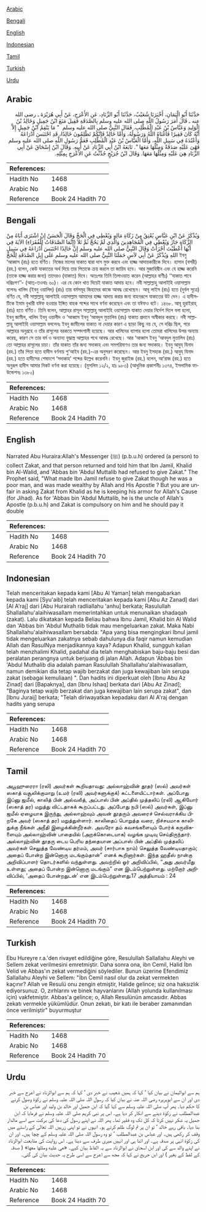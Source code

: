 [Arabic](#arabic)

[Bengali](#bengali)

[English](#english)

[Indonesian](#indonesian)

[Tamil](#tamil)

[Turkish](#turkish)

[Urdu](#urdu)

## Arabic


<div dir="rtl" lang="ar" style={{fontSize:'larger',backgroundColor:'#f8f9fa',padding:20}}>
حَدَّثَنَا أَبُو الْيَمَانِ، أَخْبَرَنَا شُعَيْبٌ، حَدَّثَنَا أَبُو الزِّنَادِ، عَنِ الأَعْرَجِ، عَنْ أَبِي هُرَيْرَةَ ـ رضى الله عنه ـ قَالَ أَمَرَ رَسُولُ اللَّهِ صلى الله عليه وسلم بِالصَّدَقَةِ فَقِيلَ مَنَعَ ابْنُ جَمِيلٍ وَخَالِدُ بْنُ الْوَلِيدِ وَعَبَّاسُ بْنُ عَبْدِ الْمُطَّلِبِ‏.‏ فَقَالَ النَّبِيُّ صلى الله عليه وسلم ‏ "‏ مَا يَنْقِمُ ابْنُ جَمِيلٍ إِلاَّ أَنَّهُ كَانَ فَقِيرًا فَأَغْنَاهُ اللَّهُ وَرَسُولُهُ، وَأَمَّا خَالِدٌ فَإِنَّكُمْ تَظْلِمُونَ خَالِدًا، قَدِ احْتَبَسَ أَدْرَاعَهُ وَأَعْتُدَهُ فِي سَبِيلِ اللَّهِ، وَأَمَّا الْعَبَّاسُ بْنُ عَبْدِ الْمُطَّلِبِ فَعَمُّ رَسُولِ اللَّهِ صلى الله عليه وسلم فَهْىَ عَلَيْهِ صَدَقَةٌ وَمِثْلُهَا مَعَهَا ‏"‏‏.‏ تَابَعَهُ ابْنُ أَبِي الزِّنَادِ عَنْ أَبِيهِ‏.‏ وَقَالَ ابْنُ إِسْحَاقَ عَنْ أَبِي الزِّنَادِ هِيَ عَلَيْهِ وَمِثْلُهَا مَعَهَا‏.‏ وَقَالَ ابْنُ جُرَيْجٍ حُدِّثْتُ عَنِ الأَعْرَجِ بِمِثْلِهِ‏.‏
</div>
<div style={{backgroundColor:'#f8f9fa',padding:20, marginBottom: 10}}><table> <thead> <tr> <th>References:</th> <th></th> </tr> </thead> <tbody><tr><td>Hadith No</td><td>1468</td></tr><tr><td>Arabic No</td><td>1468</td></tr><tr><td>Reference</td><td>Book 24 Hadith 70</td></tr></tbody></table></div>

## Bengali


<div dir="ltr" lang="bn" style={{fontSize:'larger',backgroundColor:'#f8f9fa',padding:20}}>
وَيُذْكَرُ عَنْ ابْنِ عَبَّاسٍ يُعْتِقُ مِنْ زَكَاةِ مَالِهِ وَيُعْطِي فِي الْحَجِّ وَقَالَ الْحَسَنُ إِنْ اشْتَرَى أَبَاهُ مِنْ الزَّكَاةِ جَازَ وَيُعْطِي فِي الْمُجَاهِدِينَ وَالَّذِي لَمْ يَحُجَّ ثُمَّ تَلاَ (إِنَّمَا الصَّدَقَاتُ لِلْفُقَرَاءِ) الآيَةَ فِي أَيِّهَا أَعْطَيْتَ أَجْزَأَتْ وَقَالَ النَّبِيُّ صلى الله عليه وسلم إِنَّ خَالِدًا احْتَبَسَ أَدْرَاعَهُ فِي سَبِيلِ اللهِ وَيُذْكَرُ عَنْ أَبِي لاَسٍ حَمَلَنَا النَّبِيُّ صلى الله عليه وسلم عَلَى إِبِلِ الصَّدَقَةِ لِلْحَجِّ ইবনু ‘আব্বাস (রাঃ) হতে বর্ণিত। নিজের মালের যাকাত দ্বারা দাস মুক্ত করবে এবং হাজ্জ আদায়কারীকে দিবে। হাসান (বসরী) (রহ.) বলেন, কেউ যাকাতের অর্থ দিয়ে তার পিতাকে ক্রয় করলে তা জায়িয হবে। আর মুজাহিদ্বীন এবং যে হাজ্জ করেনি (তাকে হাজ্জ করার জন্য) তাদেরও (যাকাত) দিবে। অতঃপর তিনি তিলাওয়াত করেন (আল্লাহর বাণীঃ) ‘‘যাকাত পাবে দরিদ্রগণ’’- (আত্-তওবাঃ ৬০)। এর যে কোন খাত দিয়েই যাকাত আদায় হবে। নবী সাল্লাল্লাহু আলাইহি ওয়াসাল্লাম বলেনঃ খালিদ (ইবনু ওয়ালিদ) (রাঃ) তার বর্মসমূহ জিহাদের কাজে আবদ্ধ রেখেছেন। আবূ লাইস (রাঃ) হতে (দুর্বল সূত্রে) বর্ণিত যে, নবী সাল্লাল্লাহু আলাইহি ওয়াসাল্লাম আমাদের হাজ্জ আদায় করার জন্য বাহনরূপে যাকাতের উট দেন। এ হাদীসটিকে ইমাম বুখারী যঈফ হওয়ার ইঙ্গিত বাহক শব্দের সাথে বর্ণনা করেছেন এবং তা যঈফও বটে। ১৪৬৮. আবূ হুরাইরাহ্ (রাঃ) হতে বর্ণিত। তিনি বলেন, আল্লাহর রাসূল সাল্লাল্লাহু আলাইহি ওয়াসাল্লাম যাকাত দেয়ার নির্দেশ দিলে বলা হলো, ইবনু জামীল, খালিদ ইবনু ওয়ালীদ ও ‘আব্বাস ইবনু ‘আবদুল মুত্তালিব (রাঃ) যাকাত প্রদানে অস্বীকার করছে। নবী সাল্লাল্লাহু আলাইহি ওয়াসাল্লাম বললেনঃ ইবনু জামীলের যাকাত না দেয়ার কারণ এ ছাড়া কিছু নয় যে, সে দরিদ্র ছিল, পরে আল্লাহর অনুগ্রহে ও তাঁর রাসূলের বরকতে সম্পদশালী হয়েছে। আর খালিদের ব্যাপার হলো তোমরা খালিদের উপর অন্যায় করেছ, কারণ সে তার বর্ম ও অন্যান্য যুদ্ধাস্ত্র আল্লাহর পথে আবদ্ধ রেখেছে। আর ‘আব্বাস ইবনু ‘আবদুল মুত্তালিব (রাঃ) তো আল্লাহর রাসূলের চাচা। তাঁর যাকাত তাঁর জন্য সদাকাহ এবং সমপরিমাণও তার জন্য সদাকাহ। ইবনু আবুয্ যিনাদ (রহ.) তাঁর পিতা হতে হাদীস বর্ণনায় শু‘আইব (রহ.)-এর অনুসরণ করেছেন। আর ইবনু ইসহাক (রহ.) আবুয্ যিনাদ (রহ.) হতে হাদীসের শেষাংশে ‘সদাকাহ’ শব্দের উল্লেখ করেননি। ইবনু জুরাইজ (রহ.) বলেন, আ‘রাজ (রহ.) হতে অনুরূপ হাদীস আমার নিকট বর্ণনা করা হয়েছে। (মুসলিম ১২/২, হাঃ ৯৮৩) (আধুনিক প্রকাশনীঃ ১৩৭৪, ইসলামিক ফাউন্ডেশনঃ ১৩৮০)
</div>
<div style={{backgroundColor:'#f8f9fa',padding:20, marginBottom: 10}}><table> <thead> <tr> <th>References:</th> <th></th> </tr> </thead> <tbody><tr><td>Hadith No</td><td>1468</td></tr><tr><td>Arabic No</td><td>1468</td></tr><tr><td>Reference</td><td>Book 24 Hadith 70</td></tr></tbody></table></div>

## English


<div dir="ltr" lang="en" style={{fontSize:'larger',backgroundColor:'#f8f9fa',padding:20}}>
Narrated Abu Huraira:Allah's Messenger (ﷺ) (p.b.u.h) ordered (a person) to collect Zakat, and that person returned and told him that Ibn Jamil, Khalid bin Al-Walid, and 'Abbas bin 'Abdul Muttalib had refused to give Zakat." The Prophet said, "What made Ibn Jamil refuse to give Zakat though he was a poor man, and was made wealthy by Allah and His Apostle ? But you are unfair in asking Zakat from Khalid as he is keeping his armor for Allah's Cause (for Jihad). As for 'Abbas bin 'Abdul Muttalib, he is the uncle of Allah's Apostle (p.b.u.h) and Zakat is compulsory on him and he should pay it double
</div>
<div style={{backgroundColor:'#f8f9fa',padding:20, marginBottom: 10}}><table> <thead> <tr> <th>References:</th> <th></th> </tr> </thead> <tbody><tr><td>Hadith No</td><td>1468</td></tr><tr><td>Arabic No</td><td>1468</td></tr><tr><td>Reference</td><td>Book 24 Hadith 70</td></tr></tbody></table></div>

## Indonesian


<div dir="ltr" lang="id" style={{fontSize:'larger',backgroundColor:'#f8f9fa',padding:20}}>
Telah menceritakan kepada kami [Abu Al Yaman] telah mengabarkan kepada kami [Syu'aib] telah menceritakan kepada kami [Abu Az Zanad] dari [Al A'raj] dari [Abu Hurairah radliallahu 'anhu] berkata; Rasulullah Shallallahu'alaihiwasallam memerintahkan untuk menunaikan shadaqah (zakat). Lalu dikatakan kepada Beliau bahwa Ibnu Jamil, Khalid bin Al Walid dan 'Abbas bin 'Abdul Muthalib tidak mau mengeluarkan zakat. Maka Nabi Shallallahu'alaihiwasallam bersabda: "Apa yang bisa mengingkari Ibnul jamil tidak mengeluarkan zakatnya sebab dahulunya dia faqir namun kemudian Allah dan RasulNya menjadikannya kaya? Adapun Khalid, sungguh kalian telah menzhalimi Khalid, padahal dia telah menghabiskan baju-baju besi dan peralatan perangnya untuk berjuang di jalan Allah. Adapun 'Abbas bin 'Abdul Muthalib dia adalah paman Rasulullah Shallallahu'alaihiwasallam, namun demikian dia tetap wajib berzakat dan juga kewajiban lain serupa zakat (sebagai kemuliaan) ". Dan hadits ini diperkuat oleh [Ibnu Abu Az Zinad] dari [Bapaknya], dan [Ibnu Ishaq] berkata dari [Abu Az Zinad]; "Baginya tetap wajib berzakat dan juga kewajiban lain serupa zakat", dan [Ibnu Juraij] berkata; "Telah diriwayatkan kepadaku dari Al A'raj dengan hadits yang serupa
</div>
<div style={{backgroundColor:'#f8f9fa',padding:20, marginBottom: 10}}><table> <thead> <tr> <th>References:</th> <th></th> </tr> </thead> <tbody><tr><td>Hadith No</td><td>1468</td></tr><tr><td>Arabic No</td><td>1468</td></tr><tr><td>Reference</td><td>Book 24 Hadith 70</td></tr></tbody></table></div>

## Tamil


<div dir="ltr" lang="ta" style={{fontSize:'larger',backgroundColor:'#f8f9fa',padding:20}}>
அபூஹுரைரா (ரலி) அவர்கள் கூறியதாவது: அல்லாஹ்வின் தூதர் (ஸல்) அவர்கள் ஸகாத் வசூலிக்குமாறு (உமர் (ரலி) அவர்களுக்குக்) கட்டளையிட்டார்கள். அப்போது இப்னு ஜமீல், காலித் பின் அல்வலீத், அப்பாஸ் பின் அப்தில் முத்தலிப் (ரலி) ஆகியோர் (ஸகாத் தர) மறுத்து விட்டதாகக் கூறப்பட்டது. அப்போது நபி (ஸல்) அவர்கள், இப்னு ஜமீல் ஏழையாக இருந்து, அல்லாஹ்வும் அவன் தூதரும் அவரைச் செல்வராக்கிய பிறகே அவர் (ஸகாத் தர) மறுத்துள்ளார். காலிதைப் பொறுத்த வரை, நிச்சயமாக காலிதுக்கு நீங்கள் அநீதி இழைக்கின்றீர்கள். அவரோ தம் கவசங்களையும் போர்க் கருவிகளையும் அல்லாஹ்வின் பாதையில் (அறக்கொடையாக) வழங்க முடிவு செய்திருந்தார். அல்லாஹ்வின் தூதரு டைய பெரிய தந்தையான அப்பாஸ் பின் அப்தில் முத்தலிப் அவர்கள் செலுத்த வேண்டிய தர்மம், அவர் (சார்பாக நாம்) செலுத்த வேண்டியதாகும்; அதைப் போன்ற இன்னொரு மடங்கும்தான்” எனக் கூறினார்கள். இந்த ஹதீஸ் நான்கு அறிவிப்பாளர் தொடர்களில் வந்துள்ளது. அவற்றில் ஓர் அறிவிப்பில், “அது அவர்மீது உள்ளது; அதைப் போன்ற இன்னொரு மடங்கும்” என இடம்பெற்றுள்ளது. மற்றோர் அறிவிப்பில், ‘அதைப் போன்றதுடன்’ என இடம்பெற்றுள்ளது.17 அத்தியாயம் : 24
</div>
<div style={{backgroundColor:'#f8f9fa',padding:20, marginBottom: 10}}><table> <thead> <tr> <th>References:</th> <th></th> </tr> </thead> <tbody><tr><td>Hadith No</td><td>1468</td></tr><tr><td>Arabic No</td><td>1468</td></tr><tr><td>Reference</td><td>Book 24 Hadith 70</td></tr></tbody></table></div>

## Turkish


<div dir="ltr" lang="tr" style={{fontSize:'larger',backgroundColor:'#f8f9fa',padding:20}}>
Ebu Hureyre r.a.'den rivayet edildiğine göre, Resulullah Sallallahu Aleyhi ve Sellem zekat verilmesini emretmiştir. Daha sonra ona, ibn Cemil, Halid İbn Velid ve Abbas'ın zekat vermediğini söylediler. Bunun üzerine Efendimiz Sallallahu Aleyhi ve Sellem: "İbn Cemil nasıl olur da zekat vermekten kaçınır? Allah ve Resulü onu zengin etmiştir, Halide gelince; siz ona haksızlık ediyorsunuz. O, zırhlarını ve binek hayvanlarını (Allah yolunda kullanılması için) vakfetmiştir. Abbas'a gelince; o, Allah Resulünün amcasıdır. Abbas zekatı vermekle yükümlüdür. Onun zekatı, bir katı ile beraber zamanından önce verilmiştir" buyurmuş­tur
</div>
<div style={{backgroundColor:'#f8f9fa',padding:20, marginBottom: 10}}><table> <thead> <tr> <th>References:</th> <th></th> </tr> </thead> <tbody><tr><td>Hadith No</td><td>1468</td></tr><tr><td>Arabic No</td><td>1468</td></tr><tr><td>Reference</td><td>Book 24 Hadith 70</td></tr></tbody></table></div>

## Urdu


<div dir="rtl" lang="ur" style={{fontSize:'larger',backgroundColor:'#f8f9fa',padding:20}}>
ہم سے ابوالیمان نے بیان کیا ‘ کہا کہ ہمیں شعیب نے خبر دی ‘ کہا کہ ہم سے ابوالزناد نے اعرج سے خبر دی اور ان سے ابوہریرہ رضی اللہ عنہ نے بیان کیا کہ رسول اللہ صلی اللہ علیہ وسلم نے زکوٰۃ وصول کرنے کا حکم دیا۔ پھر آپ صلی اللہ علیہ وسلم سے کہا گیا کہ ابن جمیل اور خالد بن ولید اور عباس بن عبدالمطلب نے زکوٰۃ دینے سے انکار کر دیا ہے۔ اس پر نبی کریم صلی اللہ علیہ وسلم نے فرمایا کہ ابن جمیل یہ شکر نہیں کرتا کہ کل تک وہ فقیر تھا۔ پھر اللہ نے اپنے رسول کی دعا کی برکت سے اسے مالدار بنا دیا۔ باقی رہے خالد ‘ تو ان پر تم لوگ ظلم کرتے ہو۔ انہوں نے تو اپنی زرہیں اللہ تعالیٰ کے راستے میں وقف کر رکھی ہیں۔ اور عباس بن عبدالمطلب ‘ تو وہ رسول اللہ صلی اللہ علیہ وسلم کے چچا ہیں۔ اور ان کی زکوٰۃ انہی پر صدقہ ہے۔ اور اتنا ہی اور انہیں میری طرف سے دینا ہے۔ اس روایت کی متابعت ابوالزناد نے اپنے والد سے کی اور ابن اسحاق نے ابوالزناد سے یہ الفاظ بیان کیے۔ «هي عليه ومثلها معها» ( صدقہ کے لفظ کے بغیر ) اور ابن جریج نے کہا کہ مجھ سے اعرج سے اسی طرح یہ حدیث بیان کی گئی۔
</div>
<div style={{backgroundColor:'#f8f9fa',padding:20, marginBottom: 10}}><table> <thead> <tr> <th>References:</th> <th></th> </tr> </thead> <tbody><tr><td>Hadith No</td><td>1468</td></tr><tr><td>Arabic No</td><td>1468</td></tr><tr><td>Reference</td><td>Book 24 Hadith 70</td></tr></tbody></table></div>